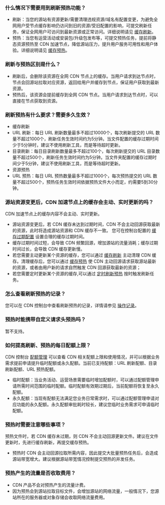 [](id:q6)
### 什么情况下需要用到刷新预热功能？
- 刷新：当您的源站有资源更新/需要清理违规资源/域名有配置变更，为避免全网用户受节点缓存影响仍访问到旧的资源/受旧配置的影响，可提交刷新任务，保证全网用户可访问到最新资源或正常访问。详细说明请见 [缓存刷新](https://cloud.tencent.com/document/product/228/6299)。
- 预热：当您有运营活动或安装包/升级包发布等，可提交预热任务，提前将静态资源预热至 CDN 加速节点，降低源站压力，提升用户服务可用性和用户体验。详细说明请见 [缓存预热](https://cloud.tencent.com/document/product/228/40273)。

[](id:q1)
### 刷新与预热区别是什么？
- 刷新后，会删除该资源在全网 CDN 节点上的缓存。当用户请求到达节点时，节点会回源站拉取对应资源，返回给用户并缓存到节点，保证用户获取到最新资源。
- 预热后，该资源会提前缓存到全网 CDN 节点。当用户请求到达节点时，可以直接在节点获取到资源。

[](id:q2)
### 刷新预热有什么要求？需要多久生效？
- 缓存刷新
 - URL 刷新：每日 URL 刷新数量最多不超过10000个，每次刷新提交的 URL 数量不超过1000个，刷新任务生效时间约为5分钟。当文件配置的缓存过期时间少于5分钟时，建议不使用刷新工具，而是等待超时更新。
 - 目录刷新：每日目录刷新数量最多不超过100个，每次刷新提交的 URL 目录数量不超过500个，刷新任务生效时间约为5分钟。当文件夹配置的缓存过期时间少于5分钟，建议不使用刷新工具，而是等待超时更新。
- 资源预热
 - URL 预热：每日 URL 预热数量最多不超过1000个，每次预热提交的 URL 数量不超过500个，预热任务生效时间依据预热文件大小而定，约需要5到30分钟。

[](id:q3)
### 源站资源变更后，CDN 加速节点上的缓存会主动、实时更新的吗？
CDN 加速节点上的缓存内容不会主动、实时更新。
- 源站资源变更后，若 CDN 缓存未达到过期时间，CDN 不会主动回源获取最新的资源，此时将造成源站资源和 CDN 缓存不一致。 您可在控制台配置的 [缓存过期配置](https://cloud.tencent.com/document/product/228/41540#.E9.85.8D.E7.BD.AE.E6.8C.87.E5.8D.97) 设置合理的缓存过期时间。
- 缓存过期时间过短，会导致 CDN 频繁回源，增加源站的流量消耗；缓存过期时间过长，会导致 CDN 缓存更新慢。
- 若您需要主动更新某个资源的缓存，您可以通过 [缓存刷新](https://cloud.tencent.com/document/product/228/6299) 主动清理 CDN 缓存。清理缓存后，您可以通过 [缓存预热](https://cloud.tencent.com/document/product/228/40273) 使 CDN 主动回源请求获取源站最新的资源，或者由用户新的请求自然触发 CDN 回源获取最新的资源；
- 若您需要定时更新某个资源的缓存,可以通过 [定时刷新预热](https://cloud.tencent.com/document/product/228/56431) 按时触发刷新任务。



[](id:q5)
### 怎么查看刷新预热的记录？
您可以在 CDN 控制台中查看刷新预热的记录，详情请参见 [操作记录](https://cloud.tencent.com/document/product/228/60683)。

[](id:q6)
### 预热时能携带自定义请求头预热吗？
暂不支持。


### 如何提高刷新、预热的每日配额上限？
CDN 控制台 [配额管理](https://cloud.tencent.com/document/product/228/71507) 可以查看 CDN 相关配额上限和使用情况，并可以根据业务需求提前申请提升临时配额或永久配额。当前已支持配额：URL 刷新配额、目录刷新配额、URL 预热配额。
- 临时配额：当业务活动、运营场景需要临时增加配额时，可以通过配额管理申请所需时间范围的临时配额。临时配额有效期过期后，当前配额将恢复至永久配额。
- 永久配额：当现有配额无法满足您业务日常需求时，可以通过配额管理申请对应功能的永久配额。永久配额审批耗时较长，建议您临时业务需求可申请临时配额。

 
### 预热时需要注意哪些事项？
预热文件时，若 CDN 缓存未过期，则 CDN 不会主动回源更新文件。建议在文件更新时，先进行缓存刷新，再提交缓存预热。
- 预热时 CDN 会主动回源拉取所需内容，因此提交大批量预热任务后，会造成源站带宽增大。建议根据源站带宽情况控制提交预热的并发任务。

### 预热产生的流量是否收取费用？
 - CDN 产品不会对预热产生的流量计费。
 - 因为预热会到源站拉取目标文件，会增加源站的网络流量，一般情况下，您源站所在的服务器或对象存储会收取网络流量费用。



